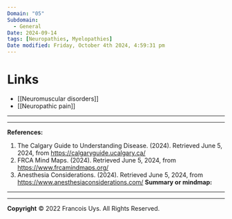 ```yaml
---
Domain: "05"
Subdomain:
  - General
Date: 2024-09-14
tags: [Neuropathies, Myelopathies]
Date modified: Friday, October 4th 2024, 4:59:31 pm
---
```


# Links
- [[Neuromuscular disorders]]
- [[Neuropathic pain]]

---

---
**References:**

1. The Calgary Guide to Understanding Disease. (2024). Retrieved June 5, 2024, from https://calgaryguide.ucalgary.ca/
2. FRCA Mind Maps. (2024). Retrieved June 5, 2024, from https://www.frcamindmaps.org/
3. Anesthesia Considerations. (2024). Retrieved June 5, 2024, from https://www.anesthesiaconsiderations.com/
**Summary or mindmap:**

---------------------------------------------------------------------------------------------
---
**Copyright**
© 2022 Francois Uys. All Rights Reserved.